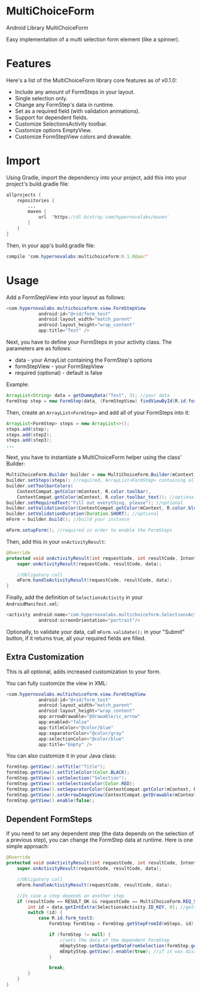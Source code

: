 # MultiChoiceForm
Android Library MultiChoiceForm

Easy implementation of a multi selection form element (like a spinner).

# Features

Here's a list of the MultiChoiceForm library core features as of v0.1.0:

  * Include any amount of FormSteps in your layout.
  * Single selection only.
  * Change any FormStep's data in runtime.
  * Set as a required field (with validation animations).
  * Support for dependent fields.
  * Customize SelectionsActivity toolbar.
  * Customize options EmptyView.
  * Customize FormStepView colors and drawable.
  
# Import

Using Gradle, import the dependency into your project, add this into your project's build.gradle file:

```java
allprojects {
    repositories {
        ...
        maven {
            url  'https://dl.bintray.com/hypernovalabs/maven'
        }
    }
}
```

Then, in your app's build.gradle file:
```java
compile 'com.hypernovalabs:multichoiceform:0.1.0@aar'
```

# Usage

Add a FormStepView into your layout as follows:

```java
<com.hypernovalabs.multichoiceform.view.FormStepView
            android:id="@+id/form_test"
            android:layout_width="match_parent"
            android:layout_height="wrap_content"
            app:title="Test" />
```

Next, you have to define your FormSteps in your activity class. The parameters are as follows:
  * data - your ArrayList<String> containing the FormStep's options
  * formStepView - your FormStepView
  * required (optional) - default is false
  
Example:

```java
ArrayList<String> data = getDummyData("Test", 3); //your data
FormStep step = new FormStep(data, (FormStepView) findViewById(R.id.form_test), true);
```

Then, create an `ArrayList<FormStep>` and add all of your FormSteps into it:
```java
ArrayList<FormStep> steps = new ArrayList<>();
steps.add(step);
steps.add(step2);
steps.add(step3);
...
```

Next, you have to instantiate a MultiChoiceForm helper using the class' Builder:

```java
MultiChoiceForm.Builder builder = new MultiChoiceForm.Builder(mContext);
builder.setSteps(steps); //required, ArrayList<FormStep> containing all of your FormSteps
builder.setToolbarColors(
    ContextCompat.getColor(mContext, R.color.toolbar),
    ContextCompat.getColor(mContext, R.color.toolbar_text)); //optional
builder.setRequiredText("Fill out everything, please"); //optional
builder.setValidationColor(ContextCompat.getColor(mContext, R.color.bluet)); //optional
builder.setValidationDuration(Duration.SHORT); //optional
mForm = builder.build(); //build your instance

mForm.setupForm(); //required in order to enable the FormSteps
```

Then, add this in your `onActivityResult`:
```java
@Override
protected void onActivityResult(int requestCode, int resultCode, Intent data) {
    super.onActivityResult(requestCode, resultCode, data);

    //Obligatory call
    mForm.handleActivityResult(requestCode, resultCode, data);
}
```

Finally, add the definition of `SelectionsActivity` in your `AndroidManifest.xml`:
```java
<activity android:name="com.hypernovalabs.multichoiceform.SelectionsActivity"
            android:screenOrientation="portrait"/>
```

Optionally, to validate your data, call `mForm.validate();` in your "Submit" button, if it returns true, all your required fields are filled.

## Extra Customization

This is all optional, adds increased customization to your form.

You can fully customize the view in XML:

```java
<com.hypernovalabs.multichoiceform.view.FormStepView
            android:id="@+id/form_test"
            android:layout_width="match_parent"
            android:layout_height="wrap_content"
            app:arrowDrawable="@drawable/ic_arrow"
            app:enabled="false"
            app:titleColor="@color/blue"
            app:separatorColor="@color/gray"
            app:selectionColor="@color/blue"
            app:title="Empty" />
```
  
You can also customize it in your Java class:
  
```java
formStep.getView().setTitle("Title");
formStep.getView().setTitleColor(Color.BLACK);
formStep.getView().setSelection("Selection");
formStep.getView().setSelectionColor(Color.RED);
formStep.getView().setSeparatorColor(ContextCompat.getColor(mContext, R.color.red));
formStep.getView().setArrowImageView(ContextCompat.getDrawable(mContext, R.drawable.ic_action_arrow));
formStep.getView().enable(false);
```

## Dependent FormSteps

If you need to set any dependent step (the data depends on the selection of a previous step), you can change the FormStep data at runtime. Here is one simple approach:

```java
@Override
protected void onActivityResult(int requestCode, int resultCode, Intent data) {
    super.onActivityResult(requestCode, resultCode, data);

    //Obligatory call
    mForm.handleActivityResult(requestCode, resultCode, data);

    //In case a step depends on another step
    if (resultCode == RESULT_OK && requestCode == MultiChoiceForm.REQ_SELECTION) {
        int id = data.getIntExtra(SelectionsActivity.ID_KEY, 0); //gets the resId of the selected FormStep
        switch (id) {
            case R.id.form_test3:
                FormStep formStep = FormStep.getStepFromId(mSteps, id); //gets your selected FormStep

                if (formStep != null) {
                    //sets the data of the dependent FormStep
                    mEmptyStep.setData(getDataFromSelection(formStep.getView().getSelection(), 5));
                    mEmptyStep.getView().enable(true); //if it was disabled
                }

                break;
        }
    }
}
```
